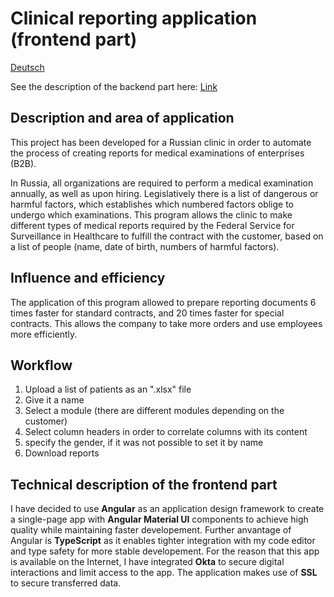 # Clinical reporting application (frontend part)
[Deutsch](./README_DE.md)

See the description of the backend part here: [Link](https://github.com/Donatell/report-backend)

## Description and area of application
This project has been developed for a Russian clinic in order to automate the process of creating reports for medical examinations of enterprises (B2B).

In Russia, all organizations are required to perform a medical examination annually, as well as upon hiring. Legislatively there is a list of dangerous or harmful factors, which establishes which numbered factors oblige to undergo which examinations. This program allows the clinic to make different types of medical reports required by the Federal Service for Surveillance in Healthcare to fulfill the contract with the customer, based on a list of people (name, date of birth, numbers of harmful factors).

## Influence and efficiency
The application of this program allowed to prepare reporting documents 6 times faster for standard contracts, and 20 times faster for special contracts. This allows the company to take more orders and use employees more efficiently.

## Workflow
1. Upload a list of patients as an ".xlsx" file 
2. Give it a name
3. Select a module (there are different modules depending on the customer)
4. Select column headers in order to correlate columns with its content
5. specify the gender, if it was not possible to set it by name
6. Download reports

## Technical description of the frontend part
I have decided to use **Angular** as an application design framework to create a single-page app with **Angular Material UI** components to achieve high quality while maintaining faster developement. Further anvantage of Angular is **TypeScript** as it enables tighter integration with my code editor and type safety for more stable developement. For the reason that this app is available on the Internet, I have integrated **Okta** to secure digital interactions and limit access to the app. The application makes use of **SSL** to secure transferred data.
